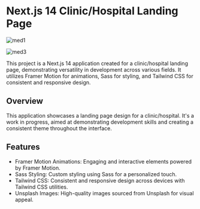 # Next.js 14 Clinic/Hospital Landing Page
![med1](https://github.com/simathedev/Medical_Clinic_Landing_Page/assets/113444290/ff4dd127-8654-4498-acd9-fab58fc3ba2f)

![med3](https://github.com/simathedev/Medical_Clinic_Landing_Page/assets/113444290/228c1f83-8639-4f5b-bd91-b0a763b154c3)

This project is a Next.js 14 application created for a clinic/hospital landing page, demonstrating versatility in development across various fields. It utilizes Framer Motion for animations, Sass for styling, and Tailwind CSS for consistent and responsive design.

## Overview
This application showcases a landing page design for a clinic/hospital. It's a work in progress, aimed at demonstrating development skills and creating a consistent theme throughout the interface.

## Features
* Framer Motion Animations: Engaging and interactive elements powered by Framer Motion.
* Sass Styling: Custom styling using Sass for a personalized touch.
* Tailwind CSS: Consistent and responsive design across devices with Tailwind CSS utilities.
* Unsplash Images: High-quality images sourced from Unsplash for visual appeal.
